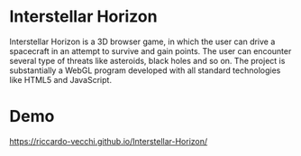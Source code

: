 # Interstellar Horizon

Interstellar Horizon is a 3D browser game, in which the user can drive a spacecraft in an attempt to survive and gain points. The user can encounter several type of threats like asteroids, black holes and so on. The project is substantially a WebGL program developed with all standard technologies like HTML5 and JavaScript. 

# Demo

https://riccardo-vecchi.github.io/Interstellar-Horizon/
